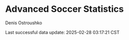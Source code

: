 # Advanced Soccer Statistics
Denis Ostroushko

<!-- gfm -->

Last successful data update: 2025-02-28 03:17:21 CST
